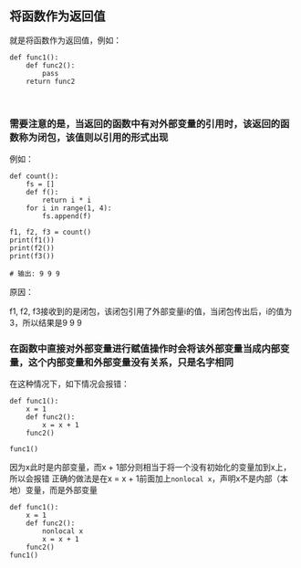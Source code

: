 ## 将函数作为返回值
就是将函数作为返回值，例如：
```commandline
def func1():
    def func2():
        pass
    return func2
```
<br>

### 需要注意的是，当返回的函数中有对外部变量的引用时，该返回的函数称为闭包，该值则以引用的形式出现
例如：
```commandline
def count():
    fs = []
    def f():
        return i * i
    for i in range(1, 4):
        fs.append(f)
        
f1, f2, f3 = count()
print(f1())
print(f2())
print(f3())

# 输出: 9 9 9
```
原因：

f1, f2, f3接收到的是闭包，该闭包引用了外部变量i的值，当闭包传出后，i的值为3，所以结果是9 9 9 



### 在函数中直接对外部变量进行赋值操作时会将该外部变量当成内部变量，这个内部变量和外部变量没有关系，只是名字相同
在这种情况下，如下情况会报错：
```commandline
def func1():
    x = 1
    def func2():
        x = x + 1
    func2()
    
func1()
```
因为x此时是内部变量，而x + 1部分则相当于将一个没有初始化的变量加到x上，所以会报错
正确的做法是在x = x + 1前面加上`nonlocal x`，声明x不是内部（本地）变量，而是外部变量
```commandline
def func1():
    x = 1
    def func2():
        nonlocal x
        x = x + 1
    func2()
func1()

```
